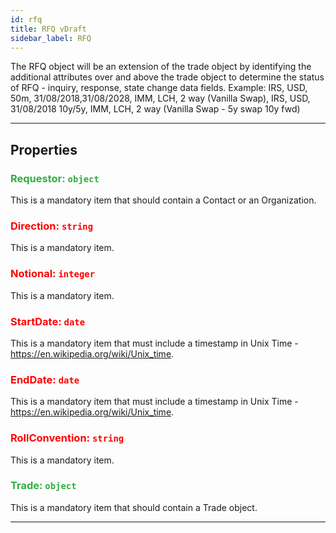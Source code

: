 ```yaml
---
id: rfq
title: RFQ vDraft
sidebar_label: RFQ
---
```


The RFQ object will be an extension of the trade object by identifying the additional attributes over and above the trade object to determine the status of RFQ - inquiry, response, state change data fields. Example: IRS, USD, 50m, 31/08/2018,31/08/2028, IMM, LCH, 2 way (Vanilla Swap), IRS, USD, 31/08/2018 10y/5y, IMM, LCH, 2 way (Vanilla Swap - 5y swap 10y fwd)

---

## Properties

###  <span style="color:#2faf40">Requestor: `object`</span>

This is a mandatory item that should contain a Contact or an Organization.

###  <span style="color:#ff0000">Direction: `string`</span>

This is a mandatory item.

###  <span style="color:#ff0000">Notional: `integer`</span>

This is a mandatory item.

###  <span style="color:#ff0000">StartDate: `date`</span>

This is a mandatory item that must include a timestamp in Unix Time - https://en.wikipedia.org/wiki/Unix_time.

###  <span style="color:#ff0000">EndDate: `date`</span>

This is a mandatory item that must include a timestamp in Unix Time - https://en.wikipedia.org/wiki/Unix_time.

###  <span style="color:#ff0000">RollConvention: `string`</span>

This is a mandatory item.

###  <span style="color:#2faf40">Trade: `object`</span>

This is a mandatory item that should contain a Trade object.

---